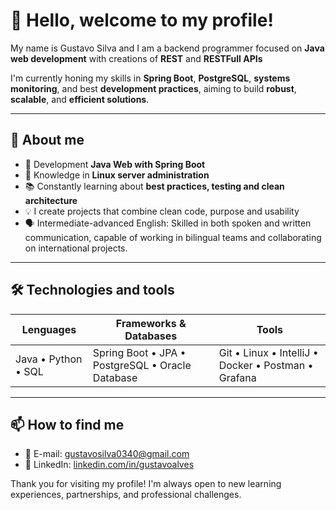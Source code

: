 # 👋 Hello, welcome to my profile! 


My name is Gustavo Silva and I am a backend programmer focused on **Java web development** with creations of **REST** and **RESTFull APIs**

I'm currently honing my skills in **Spring Boot**, **PostgreSQL**, **systems monitoring**, and best **development practices**, aiming to build **robust**, **scalable**, and **efficient solutions**.


---

## 💼 About me

- 🎯 Development **Java Web with Spring Boot**
- 🐧 Knowledge in **Linux server administration**
- 📚 Constantly learning about **best practices, testing and clean architecture**
- 💡 I create projects that combine clean code, purpose and usability
- 🗣️ Intermediate-advanced English: Skilled in both spoken and written communication, capable of working in bilingual teams and collaborating on international projects.

---

## 🛠️ Technologies and tools

| Lenguages | Frameworks & Databases | Tools |
|-----------|-----------------------------|-------------|
| Java • Python • SQL | Spring Boot • JPA • PostgreSQL • Oracle Database| Git • Linux • IntelliJ • Docker • Postman • Grafana|

---

## 📫 How to find me

- 📧 E-mail: gustavosilva0340@gmail.com
- 💼 LinkedIn: [linkedin.com/in/gustavoalves](in/gustavo-alves-0b48a12b5)



Thank you for visiting my profile! I'm always open to new learning experiences, partnerships, and professional challenges. 
